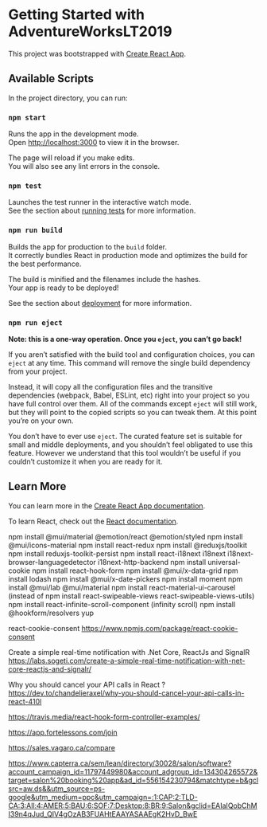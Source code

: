 # Getting Started with AdventureWorksLT2019

This project was bootstrapped with [Create React App](https://github.com/facebook/create-react-app).

## Available Scripts

In the project directory, you can run:

### `npm start`

Runs the app in the development mode.\
Open [http://localhost:3000](http://localhost:3000) to view it in the browser.

The page will reload if you make edits.\
You will also see any lint errors in the console.

### `npm test`

Launches the test runner in the interactive watch mode.\
See the section about [running tests](https://facebook.github.io/create-react-app/docs/running-tests) for more information.

### `npm run build`

Builds the app for production to the `build` folder.\
It correctly bundles React in production mode and optimizes the build for the best performance.

The build is minified and the filenames include the hashes.\
Your app is ready to be deployed!

See the section about [deployment](https://facebook.github.io/create-react-app/docs/deployment) for more information.

### `npm run eject`

**Note: this is a one-way operation. Once you `eject`, you can’t go back!**

If you aren’t satisfied with the build tool and configuration choices, you can `eject` at any time. This command will remove the single build dependency from your project.

Instead, it will copy all the configuration files and the transitive dependencies (webpack, Babel, ESLint, etc) right into your project so you have full control over them. All of the commands except `eject` will still work, but they will point to the copied scripts so you can tweak them. At this point you’re on your own.

You don’t have to ever use `eject`. The curated feature set is suitable for small and middle deployments, and you shouldn’t feel obligated to use this feature. However we understand that this tool wouldn’t be useful if you couldn’t customize it when you are ready for it.

## Learn More

You can learn more in the [Create React App documentation](https://facebook.github.io/create-react-app/docs/getting-started).

To learn React, check out the [React documentation](https://reactjs.org/).

npm install @mui/material @emotion/react @emotion/styled
npm install @mui/icons-material
npm install react-redux
npm install @reduxjs/toolkit
npm install reduxjs-toolkit-persist
npm install react-i18next i18next i18next-browser-languagedetector i18next-http-backend
npm install universal-cookie
npm install react-hook-form
npm install @mui/x-data-grid
npm install lodash
npm install @mui/x-date-pickers
npm install moment
npm install @mui/lab @mui/material
npm install react-material-ui-carousel (instead of npm install react-swipeable-views react-swipeable-views-utils)
npm install react-infinite-scroll-component (infinity scroll)
npm install @hookform/resolvers yup


react-cookie-consent
https://www.npmjs.com/package/react-cookie-consent

Create a simple real-time notification with .Net Core, ReactJs and SignalR
https://labs.sogeti.com/create-a-simple-real-time-notification-with-net-core-reactjs-and-signalr/

Why you should cancel your API calls in React ?
https://dev.to/chandelieraxel/why-you-should-cancel-your-api-calls-in-react-410l

https://travis.media/react-hook-form-controller-examples/

https://app.fortelessons.com/join

https://sales.vagaro.ca/compare

https://www.capterra.ca/sem/lean/directory/30028/salon/software?account_campaign_id=11797449980&account_adgroup_id=134304265572&target=salon%20booking%20app&ad_id=556154230794&matchtype=b&gclsrc=aw.ds&&utm_source=ps-google&utm_medium=ppc&utm_campaign=:1:CAP:2:TLD-CA:3:All:4:AMER:5:BAU:6:SOF:7:Desktop:8:BR:9:Salon&gclid=EAIaIQobChMI39n4qJud_QIV4gOzAB3FUAHtEAAYASAAEgK2HvD_BwE